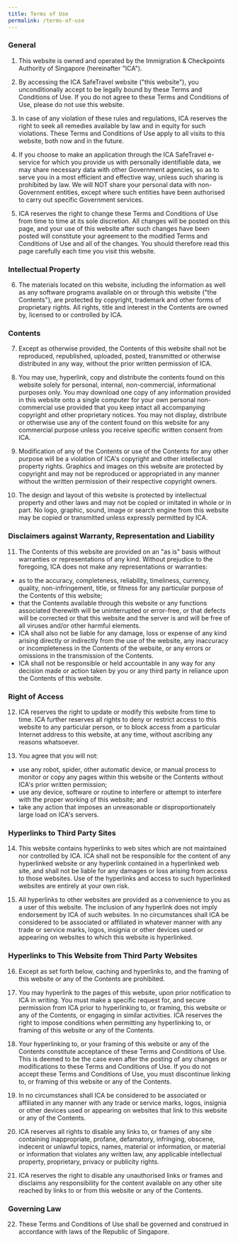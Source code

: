 ```yaml
---
title: Terms of Use
permalink: /terms-of-use
---
```

### **General**

1. This website is owned and operated by the Immigration & Checkpoints Authority of Singapore (hereinafter "ICA").

2. By accessing the ICA SafeTravel website ("this website"), you unconditionally accept to be legally bound by these Terms and Conditions of Use. If you do not agree to these Terms and Conditions of Use, please do not use this website.

3. In case of any violation of these rules and regulations, ICA reserves the right to seek all remedies available by law and in equity for such violations. These Terms and Conditions of Use apply to all visits to this website, both now and in the future.

4. If you choose to make an application through the ICA SafeTravel e-service for which you provide us with personally identifiable data, we may share necessary data with other Government agencies, so as to serve you in a most efficient and effective way, unless such sharing is prohibited by law. We will NOT share your personal data with non-Government entities, except where such entities have been authorised to carry out specific Government services.

5. ICA reserves the right to change these Terms and Conditions of Use from time to time at its sole discretion. All changes will be posted on this page, and your use of this website after such changes have been posted will constitute your agreement to the modified Terms and Conditions of Use and all of the changes. You should therefore read this page carefully each time you visit this website.

### **Intellectual Property**

6. The materials located on this website, including the information as well as any software programs available on or through this website ("the Contents"), are protected by copyright, trademark and other forms of proprietary rights. All rights, title and interest in the Contents are owned by, licensed to or controlled by ICA.

### **Contents**

7. Except as otherwise provided, the Contents of this website shall not be reproduced, republished, uploaded, posted, transmitted or otherwise distributed in any way, without the prior written permission of ICA.

8. You may use, hyperlink, copy and distribute the contents found on this website solely for personal, internal, non-commercial, informational purposes only. You may download one copy of any information provided in this website onto a single computer for your own personal non-commercial use provided that you keep intact all accompanying copyright and other proprietary notices. You may not display, distribute or otherwise use any of the content found on this website for any commercial purpose unless you receive specific written consent from ICA.

9. Modification of any of the Contents or use of the Contents for any other purpose will be a violation of ICA's copyright and other intellectual property rights. Graphics and images on this website are protected by copyright and may not be reproduced or appropriated in any manner without the written permission of their respective copyright owners.

10. The design and layout of this website is protected by intellectual property and other laws and may not be copied or imitated in whole or in part. No logo, graphic, sound, image or search engine from this website may be copied or transmitted unless expressly permitted by ICA.

### **Disclaimers against Warranty, Representation and Liability**

11. The Contents of this website are provided on an "as is" basis without warranties or representations of any kind. Without prejudice to the foregoing, ICA does not make any representations or warranties:
- as to the accuracy, completeness, reliability, timeliness, currency, quality, non-infringement, title, or fitness for any particular purpose of the Contents of this website;
- that the Contents available through this website or any functions associated therewith will be uninterrupted or error-free, or that defects will be corrected or that this website and the server is and will be free of all viruses and/or other harmful elements.
- ICA shall also not be liable for any damage, loss or expense of any kind arising directly or indirectly from the use of the website, any inaccuracy or incompleteness in the Contents of the website, or any errors or omissions in the transmission of the Contents.
- ICA shall not be responsible or held accountable in any way for any decision made or action taken by you or any third party in reliance upon the Contents of this website.

### **Right of Access**

12. ICA reserves the right to update or modify this website from time to time. ICA further reserves all rights to deny or restrict access to this website to any particular person, or to block access from a particular Internet address to this website, at any time, without ascribing any reasons whatsoever.

13. You agree that you will not:
- use any robot, spider, other automatic device, or manual process to monitor or copy any pages within this website or the Contents without ICA's prior written permission;
- use any device, software or routine to interfere or attempt to interfere with the proper working of this website; and
- take any action that imposes an unreasonable or disproportionately large load on ICA's servers.

### **Hyperlinks to Third Party Sites**

14. This website contains hyperlinks to web sites which are not maintained nor controlled by ICA. ICA shall not be responsible for the content of any hyperlinked website or any hyperlink contained in a hyperlinked web site, and shall not be liable for any damages or loss arising from access to those websites. Use of the hyperlinks and access to such hyperlinked websites are entirely at your own risk.

15. All hyperlinks to other websites are provided as a convenience to you as a user of this website. The inclusion of any hyperlink does not imply endorsement by ICA of such websites. In no circumstances shall ICA be considered to be associated or affiliated in whatever manner with any trade or service marks, logos, insignia or other devices used or appearing on websites to which this website is hyperlinked.

### **Hyperlinks to This Website from Third Party Websites**

16. Except as set forth below, caching and hyperlinks to, and the framing of this website or any of the Contents are prohibited.

17. You may hyperlink to the pages of this website, upon prior notification to ICA in writing. You must make a specific request for, and secure permission from ICA prior to hyperlinking to, or framing, this website or any of the Contents, or engaging in similar activities. ICA reserves the right to impose conditions when permitting any hyperlinking to, or framing of this website or any of the Contents.

18. Your hyperlinking to, or your framing of this website or any of the Contents constitute acceptance of these Terms and Conditions of Use. This is deemed to be the case even after the posting of any changes or modifications to these Terms and Conditions of Use. If you do not accept these Terms and Conditions of Use, you must discontinue linking to, or framing of this website or any of the Contents.

19. In no circumstances shall ICA be considered to be associated or affiliated in any manner with any trade or service marks, logos, insignia or other devices used or appearing on websites that link to this website or any of the Contents.

20. ICA reserves all rights to disable any links to, or frames of any site containing inappropriate, profane, defamatory, infringing, obscene, indecent or unlawful topics, names, material or information, or material or information that violates any written law, any applicable intellectual property, proprietary, privacy or publicity rights.

21. ICA reserves the right to disable any unauthorised links or frames and disclaims any responsibility for the content available on any other site reached by links to or from this website or any of the Contents.

### **Governing Law**

22. These Terms and Conditions of Use shall be governed and construed in accordance with laws of the Republic of Singapore.

